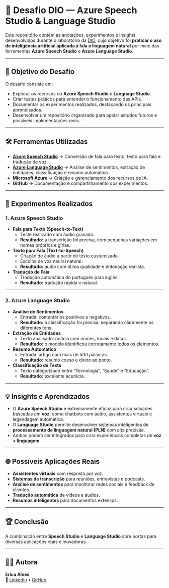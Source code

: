 # 🚀 Desafio DIO — Azure Speech Studio & Language Studio

Este repositório contém as anotações, experimentos e insights desenvolvidos durante o laboratório da [DIO](https://www.dio.me/), cujo objetivo foi **praticar o uso de inteligência artificial aplicada à fala e linguagem natural** por meio das ferramentas **Azure Speech Studio** e **Azure Language Studio**.

---

## 🧠 Objetivo do Desafio
O desafio consiste em:
- Explorar os recursos do **Azure Speech Studio** e **Language Studio**.
- Criar testes práticos para entender o funcionamento das APIs.
- Documentar os experimentos realizados, destacando os principais aprendizados.
- Desenvolver um repositório organizado para apoiar estudos futuros e possíveis implementações reais.

---

## 🛠️ Ferramentas Utilizadas
- **[Azure Speech Studio](https://speech.microsoft.com/portal)** → Conversão de fala para texto, texto para fala e tradução de voz.
- **[Azure Language Studio](https://language.cognitive.azure.com/)** → Análise de sentimentos, extração de entidades, classificação e resumo automático.
- **Microsoft Azure** → Criação e gerenciamento dos recursos de IA.
- **GitHub** → Documentação e compartilhamento dos experimentos.

---

## 📌 Experimentos Realizados

### **1. Azure Speech Studio**
- **Fala para Texto (Speech-to-Text)**  
  - Teste realizado com áudio gravado.  
  - **Resultado:** a transcrição foi precisa, com pequenas variações em nomes próprios e gírias.
- **Texto para Fala (Text-to-Speech)**  
  - Criação de áudio a partir de texto customizado.  
  - Escolha de voz neural natural.  
  - **Resultado:** áudio com ótima qualidade e entonação realista.
- **Tradução de Fala**  
  - Tradução automática do português para inglês.  
  - **Resultado:** tradução rápida e natural.

---

### **2. Azure Language Studio**
- **Análise de Sentimentos**  
  - Entrada: comentários positivos e negativos.  
  - **Resultado:** a classificação foi precisa, separando claramente os diferentes tons.
- **Extração de Entidades**  
  - Texto analisado: notícia com nomes, locais e datas.  
  - **Resultado:** o modelo identificou corretamente todos os elementos.
- **Resumo Automático**  
  - Entrada: artigo com mais de 500 palavras.  
  - **Resultado:** resumo coeso e direto ao ponto.
- **Classificação de Texto**  
  - Texto categorizado entre “Tecnologia”, “Saúde” e “Educação”.  
  - **Resultado:** excelente acurácia.

---

## 💡 Insights e Aprendizados
- O **Azure Speech Studio** é extremamente eficaz para criar soluções baseadas em **voz**, como chatbots com áudio, assistentes virtuais e legendagem automática.
- O **Language Studio** permite desenvolver sistemas inteligentes de **processamento de linguagem natural (PLN)** com alta precisão.
- Ambos podem ser integrados para criar experiências completas de **voz + linguagem**.

---

## 🌐 Possíveis Aplicações Reais
- **Assistentes virtuais** com resposta por voz.
- **Sistemas de transcrição** para reuniões, entrevistas e podcasts.
- **Análise de sentimentos** para monitorar redes sociais e feedback de clientes.
- **Tradução automática** de vídeos e áudios.
- **Resumos inteligentes** para documentos extensos.

---

## 🏆 Conclusão 
A combinação entre **Speech Studio** e **Language Studio** abre portas para diversas aplicações reais e inovadoras.

---

## 👩‍💻 Autora
**Erica Alves**  
🔗 [LinkedIn](https://www.linkedin.com/) • [GitHub](https://github.com/)
